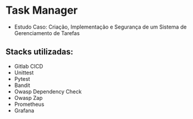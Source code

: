 # Task Manager
- Estudo Caso: Criação, Implementação e Segurança de um Sistema de Gerenciamento de Tarefas

## Stacks utilizadas:
- Gitlab CICD
- Unittest
- Pytest
- Bandit
- Owasp Dependency Check
- Owasp Zap
- Prometheus
- Grafana


